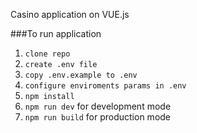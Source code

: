 Casino application on VUE.js

###To run application

1. `clone repo`
2. `create .env file`
3. `copy .env.example to .env`
4. `configure enviroments params in .env`
5. `npm install`
6. `npm run dev` for development mode
7. `npm run build` for production mode